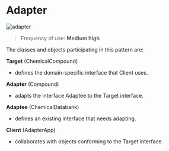 # Adapter

![adapter](https://cloud.githubusercontent.com/assets/24522089/24169707/e8bd2208-0e97-11e7-8975-43e02618fb94.png)

> Frequency of use: **Medium high**


The classes and objects participating in this pattern are:

**Target**  (ChemicalCompound)
* defines the domain-specific interface that Client uses.

**Adapter**   (Compound)
* adapts the interface Adaptee to the Target interface.

**Adaptee**   (ChemicalDatabank)
* defines an existing interface that needs adapting.

**Client**   (AdapterApp)
* collaborates with objects conforming to the Target interface.
